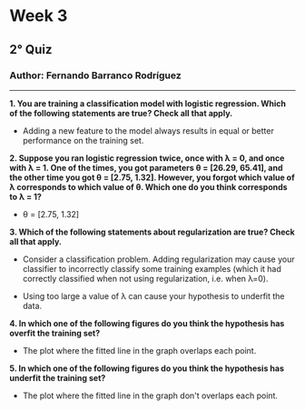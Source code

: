 ﻿# Week 3

## 2° Quiz

### Author: Fernando Barranco Rodríguez

---

**1. You are training a classification model with logistic regression. Which of the following statements are true? Check all that apply.**

* Adding a new feature to the model always results in equal or better performance on the training set.

**2. Suppose you ran logistic regression twice, once with λ = 0, and once with λ = 1. One of the times, you got parameters θ = [26.29, 65.41], and the other time you got θ = [2.75, 1.32]. However, you forgot which value of λ corresponds to which value of θ. Which one do you think corresponds to λ = 1?**

* θ = [2.75, 1.32]

**3. Which of the following statements about regularization are true? Check all that apply.**

* Consider a classification problem. Adding regularization may cause your classifier to incorrectly classify some training examples (which it had correctly classified when not using regularization, i.e. when λ=0).

* Using too large a value of λ can cause your hypothesis to underfit the data.

**4. In which one of the following figures do you think the hypothesis has overfit the training set?**

* The plot where the fitted line in the graph overlaps each point.

**5. In which one of the following figures do you think the hypothesis has underfit the training set?**

* The plot where the fitted line in the graph don't overlaps each point.